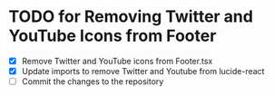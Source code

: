 # TODO for Removing Twitter and YouTube Icons from Footer

- [x] Remove Twitter and YouTube icons from Footer.tsx
- [x] Update imports to remove Twitter and Youtube from lucide-react
- [ ] Commit the changes to the repository
